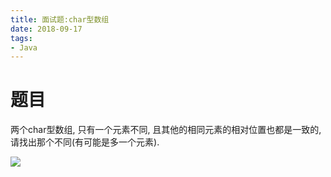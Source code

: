 ```yaml
---
title: 面试题:char型数组
date: 2018-09-17
tags:
- Java
---
```

# 题目

两个char型数组, 只有一个元素不同, 且其他的相同元素的相对位置也都是一致的, 请找出那个不同(有可能是多一个元素).


[![](https://static.segmentfault.com/v-5b1df2a7/global/img/creativecommons-cc.svg)](https://creativecommons.org/licenses/by-nc-nd/4.0/)
